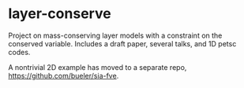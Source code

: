 layer-conserve
==============

Project on mass-conserving layer models with a constraint on the conserved
variable.  Includes a draft paper, several talks, and 1D petsc codes.

A nontrivial 2D example has moved to a separate repo, https://github.com/bueler/sia-fve.
